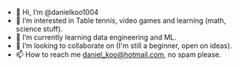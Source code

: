- 👋 Hi, I’m @danielkoo1004
- 👀 I’m interested in Table tennis, video games and learning (math, science stuff).
- 🌱 I’m currently learning data engineering and ML.
- 💞️ I’m looking to collaborate on (I'm still a beginner, open on ideas).
- 📫 How to reach me daniel_koo@hotmail.com, no spam please.

<!---
danielkoo1004/danielkoo1004 is a ✨ special ✨ repository because its `README.md` (this file) appears on your GitHub profile.
You can click the Preview link to take a look at your changes.
--->
